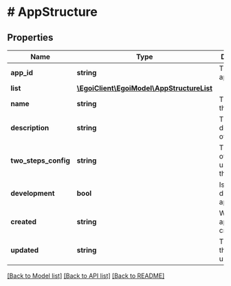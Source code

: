 # # AppStructure

## Properties

Name | Type | Description | Notes
------------ | ------------- | ------------- | -------------
**app_id** | **string** | The ID of the app. | [optional]
**list** | [**\EgoiClient\EgoiModel\AppStructureList**](AppStructureList.md) |  | [optional]
**name** | **string** | The name of the app. | [optional]
**description** | **string** | The description of the app. | [optional]
**two_steps_config** | **string** | The column of the list used to map the token. | [optional]
**development** | **bool** | Is app a development app. | [optional]
**created** | **string** | When the app was created. | [optional]
**updated** | **string** | The last time the app was updated. | [optional]

[[Back to Model list]](../../README.md#models) [[Back to API list]](../../README.md#endpoints) [[Back to README]](../../README.md)

